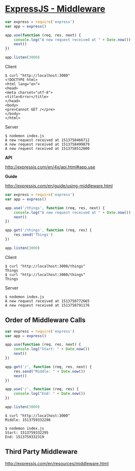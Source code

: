 # [ExpressJS - Middleware](https://www.tutorialspoint.com/expressjs/expressjs_middleware.htm)

```javascript
var express = require('express')
var app = express()

app.use(function (req, res, next) {
    console.log("A new request received at " + Date.now())
    next()
})

app.listen(3000)
```

Client
```
$ curl "http://localhost:3000"
<!DOCTYPE html>
<html lang="en">
<head>
<meta charset="utf-8">
<title>Error</title>
</head>
<body>
<pre>Cannot GET /</pre>
</body>
</html>
```

Server
```
$ nodemon index.js
A new request received at 1513758468712
A new request received at 1513758499879
A new request received at 1513758512000
```

**API**

http://expressjs.com/en/4x/api.html#app.use

**Guide**

http://expressjs.com/en/guide/using-middleware.html

```javascript
var express = require('express')
var app = express()

app.use('/things', function (req, res, next) {
    console.log("A new request received at " + Date.now())
    next()
})

app.get('/things', function (req, res) {
    res.send('Things')
})

app.listen(3000)
```

Client
```
$ curl "http://localhost:3000/things"
Things
$ curl "http://localhost:3000/things"
Things
```

Server
```
$ nodemon index.js
A new request received at 1513758772665
A new request received at 1513758791176
```

## Order of Middleware Calls

```javascript
var express = require('express')
var app = express()

app.use(function (req, res, next) {
    console.log("Start: " + Date.now())
    next()
})

app.get('/', function (req, res, next) {
    res.send("Middle: " + Date.now())
    next()
})

app.use('/', function (req, res) {
    console.log("End: " + Date.now())
})

app.listen(3000)
```

```
$ curl "http://localhost:3000"
Middle: 1513759332296
```

```
$ nodemon index.js
Start: 1513759332295
End: 1513759332319
```

## Third Party Middleware

http://expressjs.com/en/resources/middleware.html